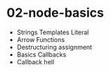 # 02-node-basics

* Strings Templates Literal
* Arrow Functions
* Destructuring assignment 
* Basics Callbacks
* Callback hell